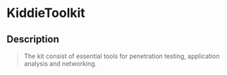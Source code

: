 # KiddieToolkit

## Description 

> The kit consist of essential tools for penetration testing, application analysis and networking.

